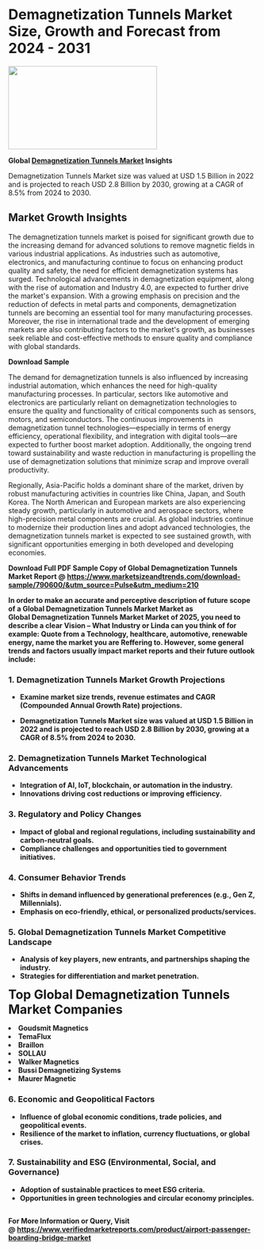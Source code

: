 <H1>Demagnetization Tunnels Market Size, Growth and Forecast from 2024 - 2031</H1><img class="aligncenter size-medium wp-image-584254" src="https://thirdeyenews.in/wp-content/uploads/2024/09/Global-Market-Research-300x168.jpeg" alt="" width="300" height="168" /><p><strong>Global&nbsp;<a href="https://www.marketsizeandtrends.com/download-sample/790600/&amp;utm_source=Pulse&amp;utm_medium=210">Demagnetization Tunnels Market</a> Insights</strong></p><p>Demagnetization Tunnels Market size was valued at USD 1.5 Billion in 2022 and is projected to reach USD 2.8 Billion by 2030, growing at a CAGR of 8.5% from 2024 to 2030.</p><p><h2>Market Growth Insights</h2> <p>The demagnetization tunnels market is poised for significant growth due to the increasing demand for advanced solutions to remove magnetic fields in various industrial applications. As industries such as automotive, electronics, and manufacturing continue to focus on enhancing product quality and safety, the need for efficient demagnetization systems has surged. Technological advancements in demagnetization equipment, along with the rise of automation and Industry 4.0, are expected to further drive the market's expansion. With a growing emphasis on precision and the reduction of defects in metal parts and components, demagnetization tunnels are becoming an essential tool for many manufacturing processes. Moreover, the rise in international trade and the development of emerging markets are also contributing factors to the market's growth, as businesses seek reliable and cost-effective methods to ensure quality and compliance with global standards.</p> <p><strong>Download Sample</strong></p> <p>The demand for demagnetization tunnels is also influenced by increasing industrial automation, which enhances the need for high-quality manufacturing processes. In particular, sectors like automotive and electronics are particularly reliant on demagnetization technologies to ensure the quality and functionality of critical components such as sensors, motors, and semiconductors. The continuous improvements in demagnetization tunnel technologies—especially in terms of energy efficiency, operational flexibility, and integration with digital tools—are expected to further boost market adoption. Additionally, the ongoing trend toward sustainability and waste reduction in manufacturing is propelling the use of demagnetization solutions that minimize scrap and improve overall productivity.</p> <p>Regionally, Asia-Pacific holds a dominant share of the market, driven by robust manufacturing activities in countries like China, Japan, and South Korea. The North American and European markets are also experiencing steady growth, particularly in automotive and aerospace sectors, where high-precision metal components are crucial. As global industries continue to modernize their production lines and adopt advanced technologies, the demagnetization tunnels market is expected to see sustained growth, with significant opportunities emerging in both developed and developing economies.</p> <p><strong></p><p><span class=""><strong>Download Full PDF Sample Copy of Global Demagnetization Tunnels Market Report</strong> @ <a href="https://www.marketsizeandtrends.com/download-sample/790600/&amp;utm_source=Pulse&amp;utm_medium=210" target="_blank">https://www.marketsizeandtrends.com/download-sample/790600/&amp;utm_source=Pulse&amp;utm_medium=210</a></span></p><p>In order to make an accurate and perceptive description of future scope of a Global&nbsp;Demagnetization Tunnels Market Market as Global&nbsp;Demagnetization Tunnels Market Market of 2025, you need to describe a clear Vision &ndash; What Industry or Linda can you think of for example: Quote from a Technology, healthcare, automotive, renewable energy, name the market you are Reffering to. However, some general trends and factors usually impact market reports and their future outlook include:</p><h3>1.&nbsp;<strong>Demagnetization Tunnels Market Growth Projections</strong></h3><ul><li>Examine market size trends, revenue estimates and CAGR (Compounded Annual Growth Rate) projections.</li><li><p>Demagnetization Tunnels Market size was valued at USD 1.5 Billion in 2022 and is projected to reach USD 2.8 Billion by 2030, growing at a CAGR of 8.5% from 2024 to 2030.</p></li></ul><h3>2.&nbsp;<strong>Demagnetization Tunnels Market Technological Advancements</strong></h3><ul><li>Integration of AI, IoT, blockchain, or automation in the industry.</li><li>Innovations driving cost reductions or improving efficiency.</li></ul><h3>3.&nbsp;<strong>Regulatory and Policy Changes</strong></h3><ul><li>Impact of global and regional regulations, including sustainability and carbon-neutral goals.</li><li>Compliance challenges and opportunities tied to government initiatives.</li></ul><h3>4.&nbsp;<strong>Consumer Behavior Trends</strong></h3><ul><li>Shifts in demand influenced by generational preferences (e.g., Gen Z, Millennials).</li><li>Emphasis on eco-friendly, ethical, or personalized products/services.</li></ul><h3>5.&nbsp;<strong>Global Demagnetization Tunnels Market Competitive Landscape</strong></h3><ul><li>Analysis of key players, new entrants, and partnerships shaping the industry.</li><li>Strategies for differentiation and market penetration.</li></ul><p data-pm-slice="1 1 []"><span style="color: inherit; font-family: inherit; font-size: 25px;">Top Global Demagnetization Tunnels Market Companies</span></p><div class="" data-test-id=""><p><li>Goudsmit Magnetics</li><li> TemaFlux</li><li> Braillon</li><li> SOLLAU</li><li> Walker Magnetics</li><li> Bussi Demagnetizing Systems</li><li> Maurer Magnetic</li></p></div><h3>6.&nbsp;<strong>Economic and Geopolitical Factors</strong></h3><ul><li>Influence of global economic conditions, trade policies, and geopolitical events.</li><li>Resilience of the market to inflation, currency fluctuations, or global crises.</li></ul><h3>7.&nbsp;<strong>Sustainability and ESG (Environmental, Social, and Governance)</strong></h3><ul><li>Adoption of sustainable practices to meet ESG criteria.</li><li>Opportunities in green technologies and circular economy principles.</li></ul><h2><strong style="font-size: 14px;">For More Information or Query, Visit @&nbsp;</strong><a style="background-color: #ffffff; font-size: 14px;" href="https://www.marketsizeandtrends.com/report/demagnetization-tunnels-market/" target="_blank">https://www.verifiedmarketreports.com/product/airport-passenger-boarding-bridge-market</a></h2>
